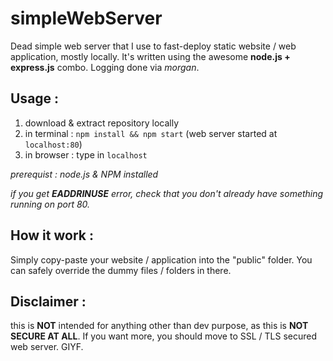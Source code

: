 # simpleWebServer
Dead simple web server that I use to fast-deploy static website / web application, mostly locally.
It's written using the awesome **node.js + express.js** combo. Logging done via *morgan*.

## Usage :
1. download & extract repository locally
2. in terminal : `npm install && npm start` (web server started at `localhost:80`)
3. in browser : type in `localhost`

*prerequist : node.js & NPM installed*

*if you get **EADDRINUSE** error, check that you don't already have something running on port 80.*

## How it work :
Simply copy-paste your website / application into the "public" folder. You can safely override the dummy files / folders in there.

## Disclaimer :
this is **NOT** intended for anything other than dev purpose, as this is **NOT SECURE AT ALL**.
If you want more, you should move to SSL / TLS secured web server.
GIYF.
